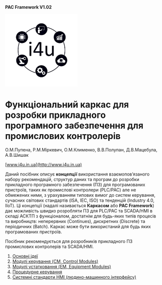 **PAC Framework V1.02** 

![](media/logo.png)

# Функціональний каркас для розробки прикладного програмного забезпечення для промислових контролерів

О.М.Пупена, Р.М.Міркевич, О.М.Клименко, В.В.Полупан, Д.В.Мацебула, А.В.Шишак 

[www.i4u.in.ua](http://www.i4u.in.ua) 

Даний посібник описує **концепції** використання взаємопов’язаного набору рекомендацій, структур даних та програм до розробки прикладного програмного забезпечення (ПЗ) для програмованих пристроїв, таких як промислові контролери (PLC/PAC) але не обмежених ними, з урахуванням типових вимог до систем керування, сучасних світових стандартів (ISA, IEC, ISO) та тенденцій (Industry 4.0, IIoT). Ці концепції (надалі називається **Каркасом** або **PAC Framework**) дає можливість швидко розробляти ПЗ для PLC/PAC та SCADA/HMI в складі АСКТП з функціоналом, достатнім для будь-яких типів процесів та виробництв: неперервних (Continues), дискретних (Discrete) та періодичних (Batch). Каркас може бути використаний для будь яких програмованих пристроїв.

Посібник рекомендується для розробників прикладного ПЗ промислових контролерів та SCADA/HMI.

1. [Основні ідеї](base)
2. [Модулі керування (CM, Control Modules)](cm)
3. [Модулі устатковання (EM, Equipment Modules)](em)
4. [Процедурне керування](proc)
5. [Системні стандарти HMI (людино-машинного інтерфейсу)](hmi) 

